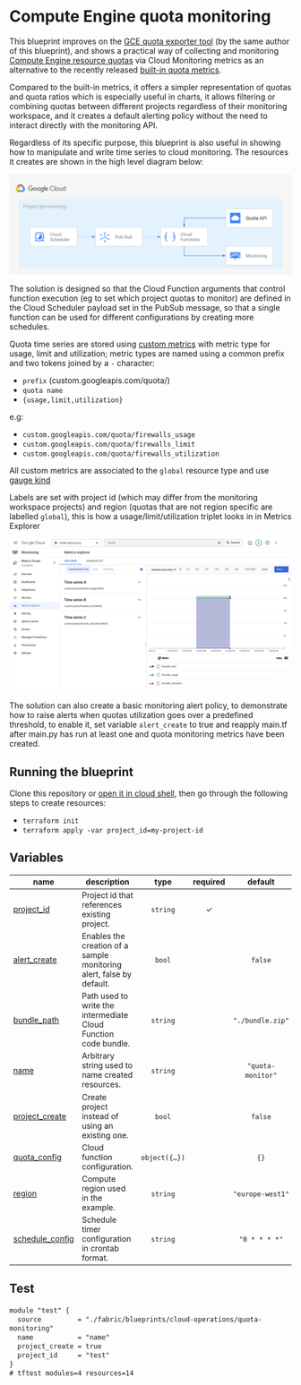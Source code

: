 # Compute Engine quota monitoring

This blueprint improves on the [GCE quota exporter tool](https://github.com/GoogleCloudPlatform/professional-services/tree/master/tools/gce-quota-sync) (by the same author of this blueprint), and shows a practical way of collecting and monitoring [Compute Engine resource quotas](https://cloud.google.com/compute/quotas) via Cloud Monitoring metrics as an alternative to the recently released [built-in quota metrics](https://cloud.google.com/monitoring/alerts/using-quota-metrics).

Compared to the built-in metrics, it offers a simpler representation of quotas and quota ratios which is especially useful in charts, it allows filtering or combining quotas between different projects regardless of their monitoring workspace, and it creates a default alerting policy without the need to interact directly with the monitoring API.

Regardless of its specific purpose, this blueprint is also useful in showing how to manipulate and write time series to cloud monitoring. The resources it creates are shown in the high level diagram below:

<img src="diagram.png" width="640px" alt="GCP resource diagram">

The solution is designed so that the Cloud Function arguments that control function execution (eg to set which project quotas to monitor) are defined in the Cloud Scheduler payload set in the PubSub message, so that a single function can be used for different configurations by creating more schedules.

Quota time series are stored using  [custom metrics](https://cloud.google.com/monitoring/custom-metrics) with metric type for usage, limit and utilization; metric types are named using a common prefix and two tokens joined by a `-` character:

- `prefix` (custom.googleapis.com/quota/)
- `quota name` 
- `{usage,limit,utilization}`

e.g:

- `custom.googleapis.com/quota/firewalls_usage` 
- `custom.googleapis.com/quota/firewalls_limit` 
- `custom.googleapis.com/quota/firewalls_utilization`

All custom metrics are associated to the `global` resource type and use [gauge kind](https://cloud.google.com/monitoring/api/v3/kinds-and-types#metric-kinds) 

Labels are set with project id (which may differ from the monitoring workspace projects) and region (quotas that are not region specific are labelled  `global`), this is how a usage/limit/utilization triplet looks in in Metrics Explorer

<img src="explorer.png" width="640px" alt="GCP Metrics Explorer, usage, limit and utilization view sample">

The solution can also create a basic monitoring alert policy, to demonstrate how to raise alerts when quotas utilization goes over a predefined threshold, to enable it, set variable `alert_create` to true and reapply main.tf after main.py has run at least one and quota monitoring metrics have been created.

## Running the blueprint

Clone this repository or [open it in cloud shell](https://ssh.cloud.google.com/cloudshell/editor?cloudshell_git_repo=https%3A%2F%2Fgithub.com%2Fterraform-google-modules%2Fcloud-foundation-fabric&cloudshell_print=cloud-shell-readme.txt&cloudshell_working_dir=blueprints%2Fcloud-operations%2Fquota-monitoring), then go through the following steps to create resources:

- `terraform init`
- `terraform apply -var project_id=my-project-id`
<!-- BEGIN TFDOC -->

## Variables

| name | description | type | required | default |
|---|---|:---:|:---:|:---:|
| [project_id](variables.tf#L41) | Project id that references existing project. | <code>string</code> | ✓ |  |
| [alert_create](variables.tf#L17) | Enables the creation of a sample monitoring alert, false by default. | <code>bool</code> |  | <code>false</code> |
| [bundle_path](variables.tf#L23) | Path used to write the intermediate Cloud Function code bundle. | <code>string</code> |  | <code>&#34;.&#47;bundle.zip&#34;</code> |
| [name](variables.tf#L29) | Arbitrary string used to name created resources. | <code>string</code> |  | <code>&#34;quota-monitor&#34;</code> |
| [project_create](variables.tf#L35) | Create project instead of using an existing one. | <code>bool</code> |  | <code>false</code> |
| [quota_config](variables.tf#L46) | Cloud function configuration. | <code title="object&#40;&#123;&#10;  exclude  &#61; optional&#40;list&#40;string&#41;&#41;&#10;  include  &#61; optional&#40;list&#40;string&#41;&#41;&#10;  projects &#61; optional&#40;list&#40;string&#41;&#41;&#10;  regions  &#61; optional&#40;list&#40;string&#41;&#41;&#10;  dry_run  &#61; optional&#40;bool, false&#41;&#10;  verbose  &#61; optional&#40;bool, false&#41;&#10;&#125;&#41;">object&#40;&#123;&#8230;&#125;&#41;</code> |  | <code>&#123;&#125;</code> |
| [region](variables.tf#L60) | Compute region used in the example. | <code>string</code> |  | <code>&#34;europe-west1&#34;</code> |
| [schedule_config](variables.tf#L66) | Schedule timer configuration in crontab format. | <code>string</code> |  | <code>&#34;0 &#42; &#42; &#42; &#42;&#34;</code> |

<!-- END TFDOC -->
## Test

```hcl
module "test" {
  source         = "./fabric/blueprints/cloud-operations/quota-monitoring"
  name           = "name"
  project_create = true
  project_id     = "test"
}
# tftest modules=4 resources=14
```
